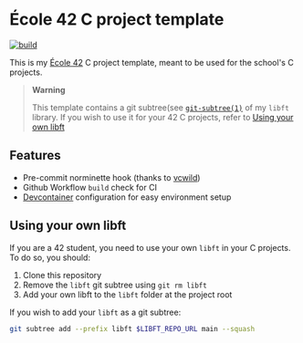 # École 42 C project template
[![build](https://github.com/vinicius507/ft-cproject/actions/workflows/build.yaml/badge.svg)](https://github.com/vinicius507/ft-cproject/actions/workflows/build.yaml)

This is my [École 42](https://42.fr/) C project template, meant to be used for
the school's C projects.

> **Warning**
> 
> This template contains a git subtree(see [`git-subtree(1)`](https://manpages.debian.org/testing/git-man/git-subtree.1.en.html)
> of my `libft` library.
> If you wish to use it for your 42 C projects, refer to [Using your own libft](#using-your-own-libft)

## Features
- Pre-commit norminette hook (thanks to [vcwild](https://github.com/vcwild))
- Github Workflow `build` check for CI
- [Devcontainer](https://code.visualstudio.com/docs/devcontainers/containers) configuration for easy environment setup

## Using your own libft
If you are a 42 student, you need to use your own `libft` in your C projects. To
do so, you should:

1. Clone this repository
2. Remove the `libft` git subtree using `git rm libft`
3. Add your own libft to the `libft` folder at the project root

If you wish to add your `libft` as a git subtree:

```sh
git subtree add --prefix libft $LIBFT_REPO_URL main --squash
```
